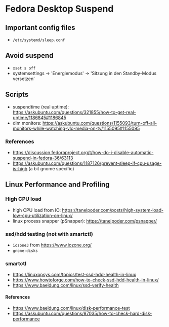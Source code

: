 # Fedora Desktop Suspend

## Important config files

* `/etc/systemd/sleep.conf`

## Avoid suspend

* `xset s off`
* systemsettings -> 'Energiemodus' -> 'Sitzung in den Standby-Modus versetzen'

## Scripts

* suspendtime (real uptime): https://askubuntu.com/questions/321855/how-to-get-real-uptime/1186845#1186845
* dim monitors: https://askubuntu.com/questions/1155093/turn-off-all-monitors-while-watching-vlc-media-on-tv/1155095#1155095

### References

* https://discussion.fedoraproject.org/t/how-do-i-disable-automatic-suspend-in-fedora-36/63113
* https://askubuntu.com/questions/1187126/prevent-sleep-if-cpu-usage-is-high (a bit gnome specific)

## Linux Performance and Profiling

### High CPU load

* high CPU load from IO: https://tanelpoder.com/posts/high-system-load-low-cpu-utilization-on-linux/
* linux process snapper (pSnapper): https://tanelpoder.com/psnapper/

### ssd/hdd testing (not with smartctl)

* `iozone3` from https://www.iozone.org/
* `gnome-disks`

### smartctl

* https://linuxopsys.com/topics/test-ssd-hdd-health-in-linux
* https://www.howtoforge.com/how-to-check-ssd-hdd-health-in-linux/
* https://www.baeldung.com/linux/ssd-verify-health

#### References

* https://www.baeldung.com/linux/disk-performance-test
* https://askubuntu.com/questions/87035/how-to-check-hard-disk-performance
